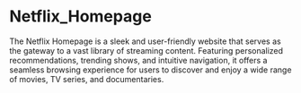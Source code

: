# Netflix_Homepage
The Netflix Homepage is a sleek and user-friendly website that serves as the gateway to a vast library of streaming content. Featuring personalized recommendations, trending shows, and intuitive navigation, it offers a seamless browsing experience for users to discover and enjoy a wide range of movies, TV series, and documentaries.
